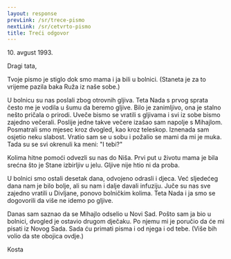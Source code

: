 ```yaml
---
layout: response
prevLink: /sr/trece-pismo
nextLink: /sr/cetvrto-pismo
title: Treći odgovor
---
```


<div class="Response-date">10. avgust 1993.</div>


Dragi tata,

Tvoje pismo je stiglo dok smo mama i ja bili u bolnici. (Staneta je za to vrijeme pazila baka Ruža iz naše sobe.)

U bolnicu su nas poslali zbog otrovnih gljiva. Teta Nada s prvog sprata često me je vodila u šumu da beremo gljive. Bilo je zanimljivo, ona je stalno nešto pričala o prirodi. Uveče bismo se vratili s gljivama i svi iz sobe bismo zajedno večerali. Poslije jedne takve večere izašao sam napolje s Mihajlom. Posmatrali smo mjesec kroz dvogled, kao kroz teleskop. Iznenada sam osjetio neku slabost. Vratio sam se u sobu i požalio se mami da mi je muka. Tada su se svi okrenuli ka meni: "I tebi?"

Kolima hitne pomoći odvezli su nas do Niša. Prvi put u životu mama je bila srećna što je Stane izbirljiv u jelu. Gljive nije htio ni da proba.

U bolnici smo ostali desetak dana, odvojeno odrasli i djeca. Već sljedećeg dana nam je bilo bolje, ali su nam i dalje davali infuziju. Juče su nas sve zajedno vratili u Divljane, ponovo bolničkim kolima. Teta Nada i ja smo se dogovorili da više ne idemo po gljive.

Danas sam saznao da se Mihajlo odselio u Novi Sad. Pošto sam ja bio u bolnici, dvogled je ostavio drugom dječaku. Po njemu mi je poručio da će mi pisati iz Novog Sada. Sada ću primati pisma i od njega i od tebe. (Više bih volio da ste obojica ovdje.)

<div class="Response-signature">Kosta</div>
